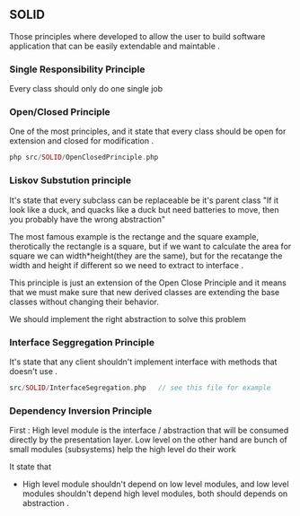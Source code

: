 ## SOLID 

Those principles where developed to allow the user to build software application that can be easily extendable and maintable . 

### Single Responsibility Principle

Every class should only do one single job 

### Open/Closed Principle 

One of the most principles, and it state that every class should be open for extension and closed for modification .

```php
php src/SOLID/OpenClosedPrinciple.php
```

### Liskov Substution principle

It's state that every subclass can be replaceable be it's parent class 
"If it look like a duck, and quacks like a duck but need batteries to move, then you probably have the wrong abstraction"

The most famous example is the rectange and the square example, therotically the rectangle is a square, but if we want to calculate the area for square we can width*height(they are the same), but for the recatange the width and height if different so we need to extract to interface .

This principle is just an extension of the Open Close Principle and it means that we must make sure that new derived classes are extending the base classes without changing their behavior.

We should implement the right abstraction to solve this problem

### Interface Seggregation Principle 

It's state that any client shouldn't implement interface with methods that doesn't use .

```php
src/SOLID/InterfaceSegregation.php   // see this file for example
```

### Dependency Inversion Principle

First : High level module is the interface / abstraction that will be consumed directly by the presentation layer. Low level on the other hand are bunch of small modules (subsystems) help the high level do their work

It state that 

- High level module shouldn't depend on low level modules, and low level modules shouldn't depend high level modules, both should depends on abstraction . 
